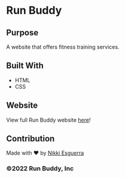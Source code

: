 # Run Buddy

## Purpose
A website that offers fitness training services.

## Built With
* HTML
* CSS

## Website
View full Run Buddy website [here](https://desguerra.github.io/run-buddy/)!

## Contribution
Made with ❤️ by [Nikki Esguerra](https://desguerra.github.io/)

### ©️2022 Run Buddy, Inc 
